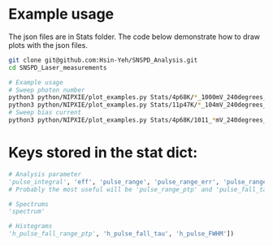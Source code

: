 # Example usage
The json files are in Stats folder. The code below demonstrate how to draw plots with the json files.
``` sh
git clone git@github.com:Hsin-Yeh/SNSPD_Analysis.git
cd SNSPD_Laser_measurements

# Example usage
# Sweep photon number
python3 python/NIPXIE/plot_examples.py Stats/4p68K/*_1000mV_240degrees_4p68K_stats.json
python3 python/NIPXIE/plot_examples.py Stats/11p47K/*_104mV_240degrees_11p47KK_stats.json
# Sweep bias current
python3 python/NIPXIE/plot_examples.py Stats/4p68K/1011_*mV_240degrees_4p68K_stats.json
```
# Keys stored in the stat dict: 

``` python
# Analysis parameter
'pulse_integral', 'eff', 'pulse_range', 'pulse_range_err', 'pulse_range_ptp', 'pulse_range_ptp_err', 'pre_range', 'pre_range_err', 'pulse_fall_tau', 'avgMax', 'avgMin', 'avg', 'range_avg', 'resist'
# Probably the most useful will be 'pulse_range_ptp' and 'pulse_fall_tau'

# Spectrums
'spectrum'

# Histograms
'h_pulse_fall_range_ptp', 'h_pulse_fall_tau', 'h_pulse_FWHM'])
```


